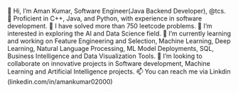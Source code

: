 👋 Hi, I’m Aman Kumar, Software Engineer(Java Backend Developer), @tcs.
🌱 Proficient in C++, Java, and Python, with experience in software development.
👀 I have solved more than 750 leetcode problems.
👀 I’m interested in exploring the AI and Data Science field.
🌱 I’m currently learning and working on Feature Engineering and Selection, Machine Learning, Deep Learning, Natural Language Processing, ML Model Deployments, SQL, Business Intelligence and Data Visualization Tools.
💞️ I’m looking to collaborate on innovative projects in Software development, Machine Learning and Artificial Intelligence projects.
📫 You can reach me via Linkdin (linkedin.com/in/amankumar02000)
